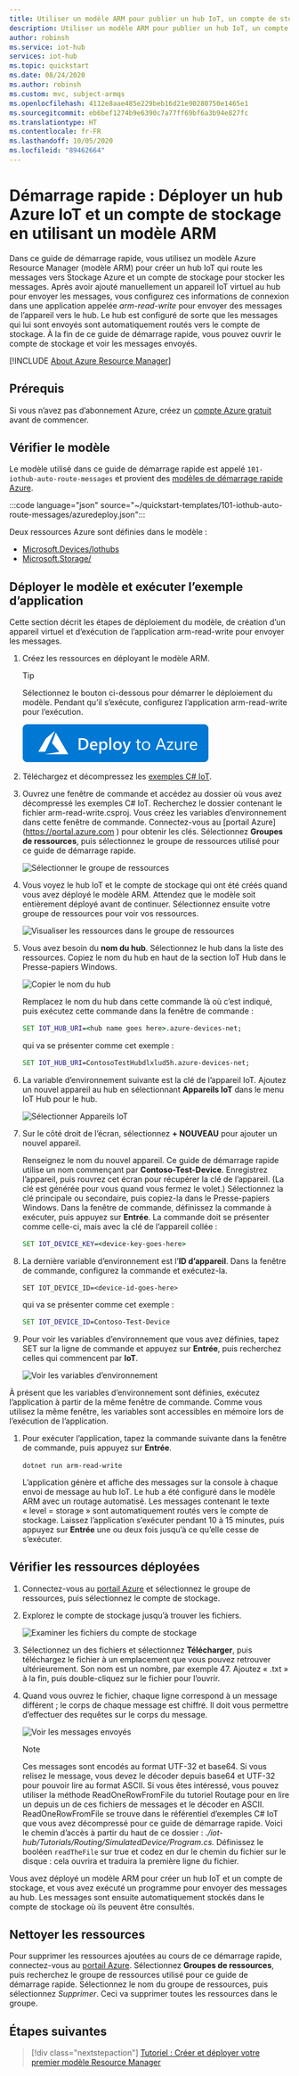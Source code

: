 ```yaml
---
title: Utiliser un modèle ARM pour publier un hub IoT, un compte de stockage, des messages de routage
description: Utiliser un modèle ARM pour publier un hub IoT, un compte de stockage, des messages de routage
author: robinsh
ms.service: iot-hub
services: iot-hub
ms.topic: quickstart
ms.date: 08/24/2020
ms.author: robinsh
ms.custom: mvc, subject-armqs
ms.openlocfilehash: 4112e8aae485e229beb16d21e90280750e1465e1
ms.sourcegitcommit: eb6bef1274b9e6390c7a77ff69bf6a3b94e827fc
ms.translationtype: HT
ms.contentlocale: fr-FR
ms.lasthandoff: 10/05/2020
ms.locfileid: "89462664"
---
```

# <a name="quickstart-deploy-an-azure-iot-hub-and-a-storage-account-using-an-arm-template"></a>Démarrage rapide : Déployer un hub Azure IoT et un compte de stockage en utilisant un modèle ARM

Dans ce guide de démarrage rapide, vous utilisez un modèle Azure Resource Manager (modèle ARM) pour créer un hub IoT qui route les messages vers Stockage Azure et un compte de stockage pour stocker les messages. Après avoir ajouté manuellement un appareil IoT virtuel au hub pour envoyer les messages, vous configurez ces informations de connexion dans une application appelée *arm-read-write* pour envoyer des messages de l’appareil vers le hub. Le hub est configuré de sorte que les messages qui lui sont envoyés sont automatiquement routés vers le compte de stockage. À la fin de ce guide de démarrage rapide, vous pouvez ouvrir le compte de stockage et voir les messages envoyés.

[!INCLUDE [About Azure Resource Manager](../../includes/resource-manager-quickstart-introduction.md)]

## <a name="prerequisites"></a>Prérequis

Si vous n’avez pas d’abonnement Azure, créez un [compte Azure gratuit](https://azure.microsoft.com/free/) avant de commencer.

## <a name="review-the-template"></a>Vérifier le modèle

Le modèle utilisé dans ce guide de démarrage rapide est appelé `101-iothub-auto-route-messages` et provient des [modèles de démarrage rapide Azure](https://azure.microsoft.com/resources/templates/101-iothub-auto-route-messages).

:::code language="json" source="~/quickstart-templates/101-iothub-auto-route-messages/azuredeploy.json":::

Deux ressources Azure sont définies dans le modèle : 
* [Microsoft.Devices/Iothubs](/azure/templates/microsoft.devices/iothubs)
* [Microsoft.Storage/](/azure/templates/microsoft.storage/allversions)

## <a name="deploy-the-template-and-run-the-sample-app"></a>Déployer le modèle et exécuter l’exemple d’application

Cette section décrit les étapes de déploiement du modèle, de création d’un appareil virtuel et d’exécution de l’application arm-read-write pour envoyer les messages.

1. Créez les ressources en déployant le modèle ARM.

    > [!TIP]
    > Sélectionnez le bouton ci-dessous pour démarrer le déploiement du modèle. Pendant qu’il s’exécute, configurez l’application arm-read-write pour l’exécution.

    [![Déployer sur Azure](https://raw.githubusercontent.com/Azure/azure-quickstart-templates/master/1-CONTRIBUTION-GUIDE/images/deploytoazure.svg?sanitize=true)](https://portal.azure.com/#create/Microsoft.Template/uri/https%3A%2F%2Fraw.githubusercontent.com%2FAzure%2Fazure-quickstart-templates%2Fmaster%2F101-iothub-auto-route-messages%2Fazuredeploy.json)

1. Téléchargez et décompressez les [exemples C# IoT](https://docs.microsoft.com/samples/azure-samples/azure-iot-samples-csharp/azure-iot-samples-for-csharp-net/).

1. Ouvrez une fenêtre de commande et accédez au dossier où vous avez décompressé les exemples C# IoT. Recherchez le dossier contenant le fichier arm-read-write.csproj. Vous créez les variables d’environnement dans cette fenêtre de commande. Connectez-vous au [portail Azure] (https://portal.azure.com ) pour obtenir les clés. Sélectionnez **Groupes de ressources**, puis sélectionnez le groupe de ressources utilisé pour ce guide de démarrage rapide.

   ![Sélectionner le groupe de ressources](./media/horizontal-arm-route-messages/01-select-resource-group.png)

1. Vous voyez le hub IoT et le compte de stockage qui ont été créés quand vous avez déployé le modèle ARM. Attendez que le modèle soit entièrement déployé avant de continuer. Sélectionnez ensuite votre groupe de ressources pour voir vos ressources.

   ![Visualiser les ressources dans le groupe de ressources](./media/horizontal-arm-route-messages/02-view-resources-in-group.png)

1. Vous avez besoin du **nom du hub**. Sélectionnez le hub dans la liste des ressources. Copiez le nom du hub en haut de la section IoT Hub dans le Presse-papiers Windows. 
 
   ![Copier le nom du hub](./media/horizontal-arm-route-messages/03-copy-hub-name.png)

    Remplacez le nom du hub dans cette commande là où c’est indiqué, puis exécutez cette commande dans la fenêtre de commande :
   
    ```cmd
    SET IOT_HUB_URI=<hub name goes here>.azure-devices-net;
    ```

   qui va se présenter comme cet exemple :

   ```cmd
   SET IOT_HUB_URI=ContosoTestHubdlxlud5h.azure-devices-net;
   ```

1. La variable d’environnement suivante est la clé de l’appareil IoT. Ajoutez un nouvel appareil au hub en sélectionnant **Appareils IoT** dans le menu IoT Hub pour le hub. 

   ![Sélectionner Appareils IoT](./media/horizontal-arm-route-messages/04-select-iot-devices.png)

1. Sur le côté droit de l’écran, sélectionnez **+ NOUVEAU** pour ajouter un nouvel appareil. 

   Renseignez le nom du nouvel appareil. Ce guide de démarrage rapide utilise un nom commençant par **Contoso-Test-Device**. Enregistrez l’appareil, puis rouvrez cet écran pour récupérer la clé de l’appareil. (La clé est générée pour vous quand vous fermez le volet.) Sélectionnez la clé principale ou secondaire, puis copiez-la dans le Presse-papiers Windows. Dans la fenêtre de commande, définissez la commande à exécuter, puis appuyez sur **Entrée**. La commande doit se présenter comme celle-ci, mais avec la clé de l’appareil collée :

   ```cmd
   SET IOT_DEVICE_KEY=<device-key-goes-here>
   ```

1. La dernière variable d’environnement est l’**ID d’appareil**. Dans la fenêtre de commande, configurez la commande et exécutez-la. 
   
   ```cms
   SET IOT_DEVICE_ID=<device-id-goes-here> 
   ```

   qui va se présenter comme cet exemple :

   ```cmd
   SET IOT_DEVICE_ID=Contoso-Test-Device
   ```

1. Pour voir les variables d’environnement que vous avez définies, tapez SET sur la ligne de commande et appuyez sur **Entrée**, puis recherchez celles qui commencent par **IoT**.

   ![Voir les variables d’environnement](./media/horizontal-arm-route-messages/06-environment-variables.png)

À présent que les variables d’environnement sont définies, exécutez l’application à partir de la même fenêtre de commande. Comme vous utilisez la même fenêtre, les variables sont accessibles en mémoire lors de l’exécution de l’application.

1. Pour exécuter l’application, tapez la commande suivante dans la fenêtre de commande, puis appuyez sur **Entrée**.

    `dotnet run arm-read-write`

   L’application génère et affiche des messages sur la console à chaque envoi de message au hub IoT. Le hub a été configuré dans le modèle ARM avec un routage automatisé. Les messages contenant le texte « level = storage » sont automatiquement routés vers le compte de stockage. Laissez l’application s’exécuter pendant 10 à 15 minutes, puis appuyez sur **Entrée** une ou deux fois jusqu’à ce qu’elle cesse de s’exécuter.

## <a name="review-deployed-resources"></a>Vérifier les ressources déployées

1. Connectez-vous au [portail Azure](https://portal.azure.com) et sélectionnez le groupe de ressources, puis sélectionnez le compte de stockage.

1. Explorez le compte de stockage jusqu’à trouver les fichiers.

   ![Examiner les fichiers du compte de stockage](./media/horizontal-arm-route-messages/07-see-storage.png)

1. Sélectionnez un des fichiers et sélectionnez **Télécharger**, puis téléchargez le fichier à un emplacement que vous pouvez retrouver ultérieurement. Son nom est un nombre, par exemple 47. Ajoutez « .txt » à la fin, puis double-cliquez sur le fichier pour l’ouvrir.

1. Quand vous ouvrez le fichier, chaque ligne correspond à un message différent ; le corps de chaque message est chiffré. Il doit vous permettre d’effectuer des requêtes sur le corps du message.

   ![Voir les messages envoyés](./media/horizontal-arm-route-messages/08-messages.png)

   > [!NOTE]
   > Ces messages sont encodés au format UTF-32 et base64. Si vous relisez le message, vous devez le décoder depuis base64 et UTF-32 pour pouvoir lire au format ASCII. Si vous êtes intéressé, vous pouvez utiliser la méthode ReadOneRowFromFile du tutoriel Routage pour en lire un depuis un de ces fichiers de messages et le décoder en ASCII. ReadOneRowFromFile se trouve dans le référentiel d’exemples C# IoT que vous avez décompressé pour ce guide de démarrage rapide. Voici le chemin d’accès à partir du haut de ce dossier : *./iot-hub/Tutorials/Routing/SimulatedDevice/Program.cs.* Définissez le booléen `readTheFile` sur true et codez en dur le chemin du fichier sur le disque : cela ouvrira et traduira la première ligne du fichier.

Vous avez déployé un modèle ARM pour créer un hub IoT et un compte de stockage, et vous avez exécuté un programme pour envoyer des messages au hub. Les messages sont ensuite automatiquement stockés dans le compte de stockage où ils peuvent être consultés.

## <a name="clean-up-resources"></a>Nettoyer les ressources

Pour supprimer les ressources ajoutées au cours de ce démarrage rapide, connectez-vous au [portail Azure](https://portal.azure.com). Sélectionnez **Groupes de ressources**, puis recherchez le groupe de ressources utilisé pour ce guide de démarrage rapide. Sélectionnez le nom du groupe de ressources, puis sélectionnez *Supprimer*. Ceci va supprimer toutes les ressources dans le groupe.

## <a name="next-steps"></a>Étapes suivantes

> [!div class="nextstepaction"]
> [Tutoriel : Créer et déployer votre premier modèle Resource Manager](/azure/azure-resource-manager/templates/template-tutorial-create-first-template)
